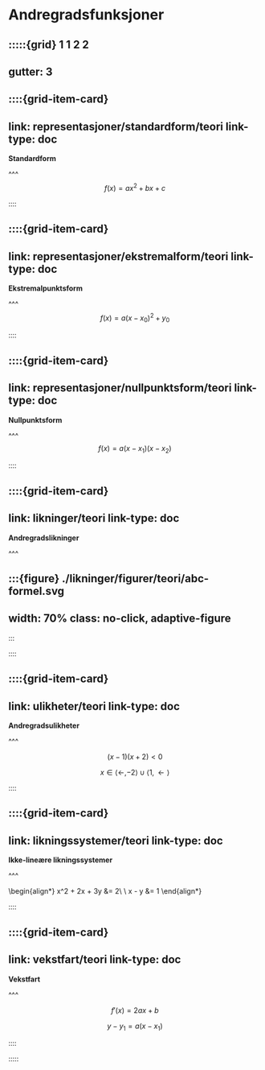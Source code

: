 # Andregradsfunksjoner

:::::{grid} 1 1 2 2
---
gutter: 3
---

::::{grid-item-card}
---
link: representasjoner/standardform/teori
link-type: doc
---
**Standardform**

^^^
$$
f(x) = ax^2 + bx + c
$$

::::


::::{grid-item-card}
---
link: representasjoner/ekstremalform/teori
link-type: doc
---
**Ekstremalpunktsform**

^^^
$$
f(x) = a(x - x_0)^2 + y_0
$$

::::



::::{grid-item-card}
---
link: representasjoner/nullpunktsform/teori
link-type: doc
---
**Nullpunktsform**

^^^
$$
f(x) = a(x - x_1)(x - x_2)
$$

::::


::::{grid-item-card}
---
link: likninger/teori
link-type: doc
---
**Andregradslikninger**

^^^

:::{figure} ./likninger/figurer/teori/abc-formel.svg
---
width: 70%
class: no-click, adaptive-figure
---
:::


::::

::::{grid-item-card}
---
link: ulikheter/teori
link-type: doc
---
**Andregradsulikheter**

^^^

$$
(x - 1)(x + 2) < 0
$$


$$
x \in \langle \gets, -2\rangle \cup \langle 1, \gets \rangle
$$

::::


::::{grid-item-card}
---
link: likningssystemer/teori
link-type: doc
---
**Ikke-lineære likningssystemer**

^^^

\begin{align*}
x^2 + 2x + 3y &= 2\\
\\
x - y &= 1
\end{align*}


::::


::::{grid-item-card}
---
link: vekstfart/teori
link-type: doc
---
**Vekstfart**

^^^

$$
f'(x) = 2ax + b
$$

$$
y - y_1 = a(x - x_1)
$$


::::



:::::











